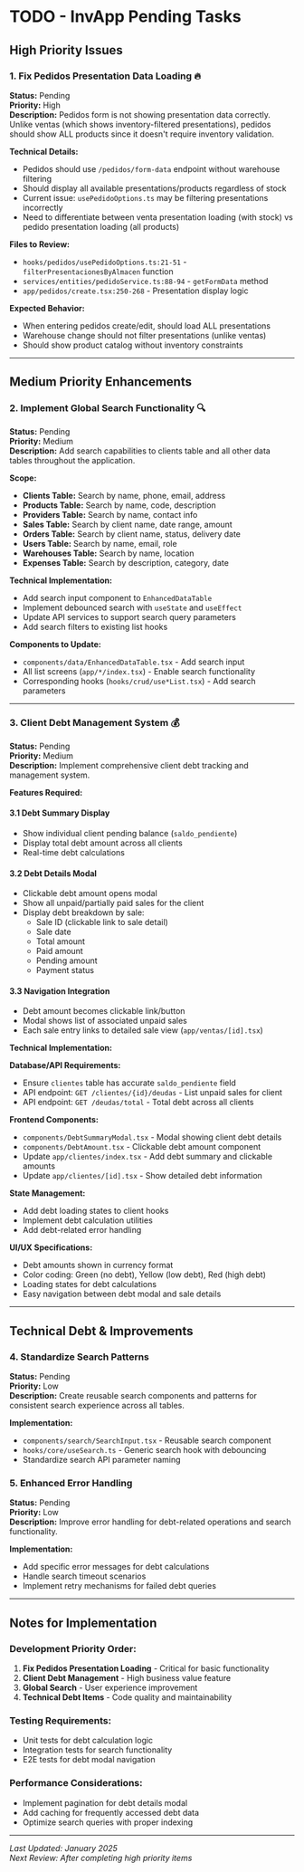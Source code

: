 # TODO - InvApp Pending Tasks

## High Priority Issues

### 1. Fix Pedidos Presentation Data Loading 🔥
**Status:** Pending  
**Priority:** High  
**Description:** Pedidos form is not showing presentation data correctly. Unlike ventas (which shows inventory-filtered presentations), pedidos should show ALL products since it doesn't require inventory validation.

**Technical Details:**
- Pedidos should use `/pedidos/form-data` endpoint without warehouse filtering
- Should display all available presentations/products regardless of stock
- Current issue: `usePedidoOptions.ts` may be filtering presentations incorrectly
- Need to differentiate between venta presentation loading (with stock) vs pedido presentation loading (all products)

**Files to Review:**
- `hooks/pedidos/usePedidoOptions.ts:21-51` - `filterPresentacionesByAlmacen` function
- `services/entities/pedidoService.ts:88-94` - `getFormData` method
- `app/pedidos/create.tsx:250-268` - Presentation display logic

**Expected Behavior:**
- When entering pedidos create/edit, should load ALL presentations
- Warehouse change should not filter presentations (unlike ventas)
- Should show product catalog without inventory constraints

---

## Medium Priority Enhancements

### 2. Implement Global Search Functionality 🔍
**Status:** Pending  
**Priority:** Medium  
**Description:** Add search capabilities to clients table and all other data tables throughout the application.

**Scope:**
- **Clients Table:** Search by name, phone, email, address
- **Products Table:** Search by name, code, description
- **Providers Table:** Search by name, contact info
- **Sales Table:** Search by client name, date range, amount
- **Orders Table:** Search by client name, status, delivery date
- **Users Table:** Search by name, email, role
- **Warehouses Table:** Search by name, location
- **Expenses Table:** Search by description, category, date

**Technical Implementation:**
- Add search input component to `EnhancedDataTable`
- Implement debounced search with `useState` and `useEffect`
- Update API services to support search query parameters
- Add search filters to existing list hooks

**Components to Update:**
- `components/data/EnhancedDataTable.tsx` - Add search input
- All list screens (`app/*/index.tsx`) - Enable search functionality
- Corresponding hooks (`hooks/crud/use*List.tsx`) - Add search parameters

---

### 3. Client Debt Management System 💰
**Status:** Pending  
**Priority:** Medium  
**Description:** Implement comprehensive client debt tracking and management system.

**Features Required:**

#### 3.1 Debt Summary Display
- Show individual client pending balance (`saldo_pendiente`)
- Display total debt amount across all clients
- Real-time debt calculations

#### 3.2 Debt Details Modal
- Clickable debt amount opens modal
- Show all unpaid/partially paid sales for the client
- Display debt breakdown by sale:
  - Sale ID (clickable link to sale detail)
  - Sale date
  - Total amount
  - Paid amount
  - Pending amount
  - Payment status

#### 3.3 Navigation Integration
- Debt amount becomes clickable link/button
- Modal shows list of associated unpaid sales
- Each sale entry links to detailed sale view (`app/ventas/[id].tsx`)

**Technical Implementation:**

**Database/API Requirements:**
- Ensure `clientes` table has accurate `saldo_pendiente` field
- API endpoint: `GET /clientes/{id}/deudas` - List unpaid sales for client
- API endpoint: `GET /deudas/total` - Total debt across all clients

**Frontend Components:**
- `components/DebtSummaryModal.tsx` - Modal showing client debt details
- `components/DebtAmount.tsx` - Clickable debt amount component
- Update `app/clientes/index.tsx` - Add debt summary and clickable amounts
- Update `app/clientes/[id].tsx` - Show detailed debt information

**State Management:**
- Add debt loading states to client hooks
- Implement debt calculation utilities
- Add debt-related error handling

**UI/UX Specifications:**
- Debt amounts shown in currency format
- Color coding: Green (no debt), Yellow (low debt), Red (high debt)
- Loading states for debt calculations
- Easy navigation between debt modal and sale details

---

## Technical Debt & Improvements

### 4. Standardize Search Patterns
**Status:** Pending  
**Priority:** Low  
**Description:** Create reusable search components and patterns for consistent search experience across all tables.

**Implementation:**
- `components/search/SearchInput.tsx` - Reusable search component
- `hooks/core/useSearch.ts` - Generic search hook with debouncing
- Standardize search API parameter naming

### 5. Enhanced Error Handling
**Status:** Pending  
**Priority:** Low  
**Description:** Improve error handling for debt-related operations and search functionality.

**Implementation:**
- Add specific error messages for debt calculations
- Handle search timeout scenarios
- Implement retry mechanisms for failed debt queries

---

## Notes for Implementation

### Development Priority Order:
1. **Fix Pedidos Presentation Loading** - Critical for basic functionality
2. **Client Debt Management** - High business value feature  
3. **Global Search** - User experience improvement
4. **Technical Debt Items** - Code quality and maintainability

### Testing Requirements:
- Unit tests for debt calculation logic
- Integration tests for search functionality
- E2E tests for debt modal navigation

### Performance Considerations:
- Implement pagination for debt details modal
- Add caching for frequently accessed debt data
- Optimize search queries with proper indexing

---

*Last Updated: January 2025*  
*Next Review: After completing high priority items*